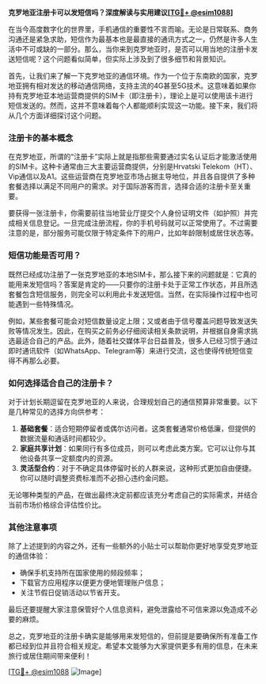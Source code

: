 **克罗地亚注册卡可以发短信吗？深度解读与实用建议[[TG💪+ @esim1088](https://t.me/s/esim1088)]**

在当今高度数字化的世界里，手机通信的重要性不言而喻。无论是日常联系、商务沟通还是紧急求助，短信作为最基本也是最直接的通讯方式之一，仍然是许多人生活中不可或缺的一部分。那么，当你来到克罗地亚时，是否可以用当地的注册卡发送短信呢？这个问题看似简单，但实际上涉及到了很多细节和背景知识。

首先，让我们来了解一下克罗地亚的通信环境。作为一个位于东南欧的国家，克罗地亚拥有相对发达的移动通信网络，支持主流的4G甚至5G技术。这意味着如果你持有克罗地亚本地运营商提供的SIM卡（即注册卡），理论上是可以使用该卡进行短信发送的。然而，这并不意味着每个人都能顺利实现这一功能。接下来，我们将从几个方面详细探讨这个问题。

### 注册卡的基本概念

在克罗地亚，所谓的“注册卡”实际上就是指那些需要通过实名认证后才能激活使用的SIM卡。这种卡通常由三大主要运营商提供，分别是Hrvatski Telekom（HT）、Vip通信以及A1。这些运营商在克罗地亚市场占据主导地位，并且各自提供了多种套餐选择以满足不同用户的需求。对于国际游客而言，选择合适的注册卡至关重要。

要获得一张注册卡，你需要前往当地营业厅提交个人身份证明文件（如护照）并完成相关信息登记。一旦完成注册流程，你的手机号码就可以正常使用了。不过需要注意的是，部分服务可能仅限于特定条件下的用户，比如年龄限制或居住状态等。

### 短信功能是否可用？

既然已经成功注册了一张克罗地亚的本地SIM卡，那么接下来的问题就是：它真的能用来发短信吗？答案是肯定的——只要你的注册卡处于正常工作状态，并且所选套餐包含短信服务，则完全可以利用此卡发送短信。当然，在实际操作过程中也可能遇到一些特殊情况。

例如，某些套餐可能会对短信数量设定上限；又或者由于信号覆盖问题导致发送失败等情况发生。因此，在购买之前务必仔细阅读相关条款说明，并根据自身需求挑选最适合自己的产品。此外，随着社交媒体平台日益普及，很多人已经习惯于通过即时通讯软件（如WhatsApp、Telegram等）来进行交流，这也使得传统短信变得不再那么必要。

### 如何选择适合自己的注册卡？

对于计划长期逗留在克罗地亚的人来说，合理规划自己的通信预算非常重要。以下是几种常见的选择方向供参考：

1. **基础套餐**：适合短期停留者或偶尔访问者。这类套餐通常价格低廉，但提供的数据流量和通话时间都较少。
2. **家庭共享计划**：如果同行有多位成员，则可以考虑此类方案。它可以让你与其他设备共享一定额度内的资源。
3. **灵活型合约**：对于不确定具体停留时长的人群来说，这种形式更加自由便捷。你可以随时调整资费标准而不必担心违约金问题。

无论哪种类型的产品，在做出最终决定前都应该充分考虑自己的实际需求，并结合当前市场价格综合评估性价比。

### 其他注意事项

除了上述提到的内容之外，还有一些额外的小贴士可以帮助你更好地享受克罗地亚的通信体验：
- 确保手机支持所在国家使用的频段频率；
- 下载官方应用程序以便更方便地管理账户信息；
- 关注节假日促销活动以节省开支。

最后还要提醒大家注意保管好个人信息资料，避免泄露给不可信来源以免造成不必要的麻烦。

总之，克罗地亚的注册卡确实是能够用来发短信的，但前提是要确保所有准备工作都已经到位并且符合相关规定。希望本文能够为大家提供更多有用的信息，在未来旅行或居住期间带来便利！

[[TG💪+ @esim1088](https://t.me/s/esim1088) ![Image](https://i.postimg.cc/4NQfJmqS/Snipaste-2025-05-13-00-14-12.png)]